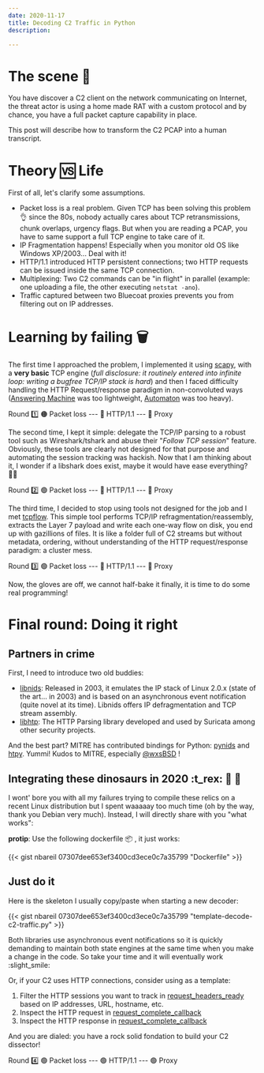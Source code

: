 ```yaml
---
date: 2020-11-17
title: Decoding C2 Traffic in Python
description: 

---
```


# The scene :movie_camera:  

You have discover a C2 client on the network communicating on Internet, the threat actor is using a home made RAT with a custom protocol and by chance, you have a full packet capture capability in place.

This post will describe how to transform the C2 PCAP into a human transcript.

# Theory :vs: Life

First of all, let's clarify some assumptions.

- Packet loss is a real problem. Given TCP has been solving this problem :ok_hand: since the 80s, nobody actually cares about TCP retransmissions, chunk overlaps, urgency flags. But when you are reading a PCAP, you have to same support a full TCP engine to take care of it.
- IP Fragmentation happens! Especially when you monitor old OS like Windows XP/2003... Deal with it!
- HTTP/1.1 introduced HTTP persistent connections; two HTTP requests can be issued inside the same TCP connection.
- Multiplexing: Two C2 commands can be "in flight" in parallel (example: one uploading a file, the other executing `netstat -ano`).
- Traffic captured between two Bluecoat proxies prevents you from filtering out on IP addresses.

# Learning by failing  :wastebasket:

The first time I approached the problem, I implemented it using [scapy](https://scapy.net/), with a **very basic** TCP engine (*full disclosure: it routinely entered into infinite loop: writing a bugfree TCP/IP stack is hard*) and then I faced difficulty handling the HTTP Request/response paradigm in non-convoluted ways ([Answering Machine](https://scapy.readthedocs.io/en/latest/api/scapy.ansmachine.html) was too lightweight, [Automaton](https://scapy.readthedocs.io/en/latest/api/scapy.automaton.html) was too heavy).

Round  :one: :orange_circle: Packet loss  --- :red_circle:   HTTP/1.1 --- :red_circle: Proxy

The second time, I kept it simple: delegate the TCP/IP parsing to a robust tool such as Wireshark/tshark and abuse their "*Follow TCP session*" feature. Obviously, these tools are clearly not designed for that purpose and automating the session tracking was hackish. Now that I am thinking about it, I wonder if a libshark does exist, maybe it would have ease everything? 🤷‍♂️

Round :two: :green_circle: Packet loss  --- :red_circle:   HTTP/1.1 --- :red_circle: Proxy 

The third time, I decided to stop using tools not designed for the job and I met [tcpflow](https://github.com/simsong/tcpflow). This simple tool performs TCP/IP refragmentation/reassembly, extracts the Layer 7 payload and write each one-way flow on disk, you end up with gazillions of files. It is like a folder full of C2 streams but without metadata, ordering, without understanding of the HTTP request/response paradigm: a cluster mess.

Round :three: :green_circle: Packet loss  --- :red_circle:   HTTP/1.1 --- :red_circle: Proxy

Now, the gloves are off, we cannot half-bake it finally, it is time to do some real programming! 


# Final round: Doing it right
## Partners in crime

First, I need to introduce two old buddies:
- [libnids](https://github.com/MITRECND/libnids): Released in 2003, it emulates the IP stack of Linux 2.0.x (state of the art... in 2003) and is based on an asynchronous event notification (quite novel at its time). Libnids offers IP defragmentation and TCP stream assembly.
- [libhtp](https://github.com/OISF/libhtp): The HTTP Parsing library developed and used by Suricata among other security projects.

And the best part? MITRE has contributed bindings for Python: [pynids](https://github.com/MITRECND/pynids.git) and [htpy](https://github.com/MITRECND/htpy). Yummi! Kudos to MITRE, especially [@wxsBSD](https://twitter.com/wxs) !

## Integrating these dinosaurs in 2020 :t_rex: :sauropod: :crocodile:

I wont' bore you with all my failures trying to compile these relics on a recent Linux distribution but I spent waaaaay too much time (oh by the way, thank you Debian very much). Instead, I will directly share with you "what works":

**protip**: Use the following dockerfile :package: , it just works:

{{< gist nbareil 07307dee653ef3400cd3ece0c7a35799 "Dockerfile" >}}

## Just do it

Here is the skeleton I usually copy/paste when starting a new decoder:


{{< gist nbareil 07307dee653ef3400cd3ece0c7a35799 "template-decode-c2-traffic.py" >}}

Both libraries use asynchronous event notifications so it is quickly demanding to maintain both state engines at the same time when you make a change in the code. So take your time and it will eventually work :slight_smile:

Or, if your C2 uses HTTP connections, consider using as a template:

1. Filter the HTTP sessions you want to track in [request_headers_ready](#L28) based on IP addresses, URL, hostname, etc.
1. Inspect the HTTP request in [request_complete_callback](#L70)
1. Inspect the HTTP response in [request_complete_callback](#L96)

And you are dialed: you have a rock solid fondation to build your C2 dissector! 

Round :four: :green_circle: Packet loss  --- :green_circle:   HTTP/1.1 --- :green_circle: Proxy
